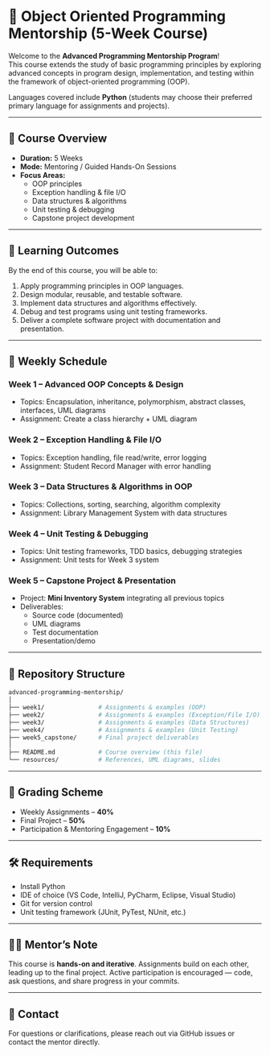 # 🚀 Object Oriented Programming Mentorship (5-Week Course)

Welcome to the **Advanced Programming Mentorship Program**!  
This course extends the study of basic programming principles by exploring advanced concepts in program design, implementation, and testing within the framework of object-oriented programming (OOP).  

Languages covered include **Python** (students may choose their preferred primary language for assignments and projects).  

---

## 📘 Course Overview
- **Duration:** 5 Weeks  
- **Mode:** Mentoring / Guided Hands-On Sessions  
- **Focus Areas:**  
  - OOP principles  
  - Exception handling & file I/O  
  - Data structures & algorithms  
  - Unit testing & debugging  
  - Capstone project development  

---

## 🎯 Learning Outcomes
By the end of this course, you will be able to:  
1. Apply programming principles in OOP languages.  
2. Design modular, reusable, and testable software.  
3. Implement data structures and algorithms effectively.  
4. Debug and test programs using unit testing frameworks.  
5. Deliver a complete software project with documentation and presentation.  

---

## 📅 Weekly Schedule

### Week 1 – Advanced OOP Concepts & Design
- Topics: Encapsulation, inheritance, polymorphism, abstract classes, interfaces, UML diagrams  
- Assignment: Create a class hierarchy + UML diagram  

### Week 2 – Exception Handling & File I/O
- Topics: Exception handling, file read/write, error logging  
- Assignment: Student Record Manager with error handling  

### Week 3 – Data Structures & Algorithms in OOP
- Topics: Collections, sorting, searching, algorithm complexity  
- Assignment: Library Management System with data structures  

### Week 4 – Unit Testing & Debugging
- Topics: Unit testing frameworks, TDD basics, debugging strategies  
- Assignment: Unit tests for Week 3 system  

### Week 5 – Capstone Project & Presentation
- Project: **Mini Inventory System** integrating all previous topics  
- Deliverables:  
  - Source code (documented)  
  - UML diagrams  
  - Test documentation  
  - Presentation/demo  

---

## 📂 Repository Structure
```bash
advanced-programming-mentorship/
│
├── week1/               # Assignments & examples (OOP)
├── week2/               # Assignments & examples (Exception/File I/O)
├── week3/               # Assignments & examples (Data Structures)
├── week4/               # Assignments & examples (Unit Testing)
├── week5_capstone/      # Final project deliverables
│
├── README.md            # Course overview (this file)
└── resources/           # References, UML diagrams, slides
```

---

## 📝 Grading Scheme
- Weekly Assignments – **40%**  
- Final Project – **50%**  
- Participation & Mentoring Engagement – **10%**  

---

## 🛠️ Requirements
- Install Python
- IDE of choice (VS Code, IntelliJ, PyCharm, Eclipse, Visual Studio)  
- Git for version control  
- Unit testing framework (JUnit, PyTest, NUnit, etc.)  

---

## 👨‍🏫 Mentor’s Note
This course is **hands-on and iterative**. Assignments build on each other, leading up to the final project. Active participation is encouraged — code, ask questions, and share progress in your commits.  

---

## 📧 Contact
For questions or clarifications, please reach out via GitHub issues or contact the mentor directly.  
